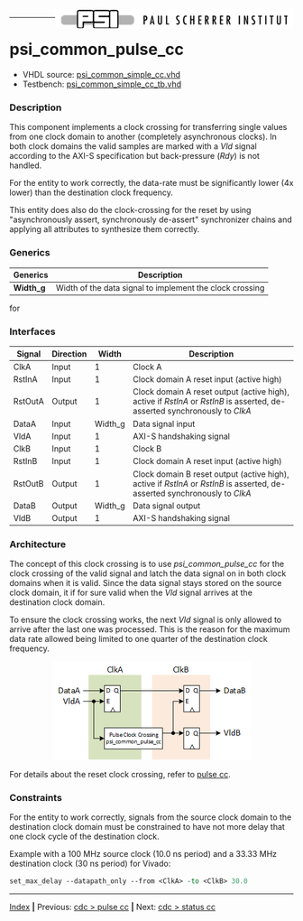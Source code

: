 <img align="right" src="../psi_logo.png">

***

# psi\_common\_pulse\_cc

- VHDL source: [psi_common_simple_cc.vhd](../../hdl/psi_common_simple_cc_.vhd)
- Testbench: [psi_common_simple_cc_tb.vhd](../../testbench/psi_common_simple_cc_tb.vhd)

### Description

This component implements a clock crossing for transferring single
values from one clock domain to another (completely asynchronous
clocks). In both clock domains the valid samples are marked with a *Vld*
signal according to the AXI-S specification but back-pressure (*Rdy*) is
not handled.

For the entity to work correctly, the data-rate must be significantly
lower (4x lower) than the destination clock frequency.

This entity does also do the clock-crossing for the reset by using
"asynchronously assert, synchronously de-assert" synchronizer chains and
applying all attributes to synthesize them correctly.

### Generics

Generics         | Description
-----------------|------------
**Width\_g**     | Width of the data signal to implement the clock crossing
for

### Interfaces


Signal                |Direction  |Width     | Description
----------------------|-----------|----------| -----------------------------------------------
ClkA                  |Input      |1         | Clock A
RstInA                |Input      |1         | Clock domain A reset input (active high)
RstOutA               |Output     |1         | Clock domain A reset output (active high), active if *RstInA* or *RstInB* is asserted, de-asserted synchronously to *ClkA*
DataA                 |Input      |Width\_g  | Data signal input
VldA                  |Input      |1         | AXI-S handshaking signal
ClkB                  |Input      |1         | Clock B
RstInB                |Input      |1         | Clock domain A reset input (active high)
RstOutB               |Output     |1         | Clock domain B reset output (active high), active if *RstInA* or *RstInB* is asserted, de-asserted synchronously to *ClkA*
DataB                 |Output     |Width\_g  | Data signal output
VldB                  |Output     |1         | AXI-S handshaking signal

### Architecture

The concept of this clock crossing is to use *psi\_common\_pulse\_cc* for the clock crossing of the valid signal and latch the data signal on in both clock domains when it is valid. Since the data signal stays stored on the source clock domain, it if for sure valid when the *Vld*
signal arrives at the destination clock domain.

To ensure the clock crossing works, the next *Vld* signal is only allowed to arrive after the last one was processed. This is the reason for the maximum data rate allowed being limited to one quarter of the destination clock frequency.

<p align="center"> <img src="fig8.png"> </p>

For details about the reset clock crossing, refer to [pulse cc](../ch5_1_pulse_cc.md#Architecture).

### Constraints

For the entity to work correctly, signals from the source clock domain to the destination clock domain must be constrained to have not more delay that one clock cycle of the destination clock.

Example with a 100 MHz source clock (10.0 ns period) and a 33.33 MHz destination clock (30 ns period) for Vivado:

```tcl
set_max_delay --datapath_only --from <ClkA> -to <ClkB> 30.0
```

***
[Index](../psi_common_index.md) **|** Previous: [cdc > pulse cc](../ch5_cc/ch5_2_simple_cc.md) **|** Next: [cdc > status cc](../ch5_cc/ch5_2_status_cc.md)

